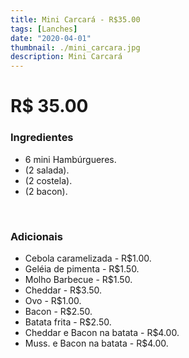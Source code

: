 ```yaml
---
title: Mini Carcará - R$35.00
tags: [Lanches]
date: "2020-04-01"
thumbnail: ./mini_carcara.jpg
description: Mini Carcará
---
```


# R$ 35.00

<h3 id="unordered">
<strong>
<strong>Ingredientes</strong>
</strong>
</h3>
<ul>
    <li>6 mini Hambúrgueres.</li>
    <li>(2 salada).</li>
    <li>(2 costela).</li>
    <li>(2 bacon).</li>
</ul>

<br />

<h3>
<strong>
<strong>Adicionais</strong>
</strong>
</h3>
<ul>
    <li>Cebola caramelizada - R$1.00.</li>
    <li>Geléia de pimenta - R$1.50.</li>
    <li>Molho Barbecue - R$1.50.</li>
    <li>Cheddar - R$3.50.</li>
    <li>Ovo - R$1.00.</li>
    <li>Bacon - R$2.50.</li>
    <li>Batata frita - R$2.50.</li>
    <li>Cheddar e Bacon na batata - R$4.00.</li>
    <li>Muss. e Bacon na batata - R$4.00.</li>
</ul>